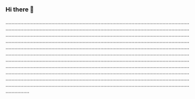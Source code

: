 ### Hi there 👋

....................................................................................................................................................................................................................................................................................................................................................................................................................................................................................................................................................................................................................................................................................................................................................................................................................................................................................................................................................................................................................................................................................................................................................................................................................................................................................................................................................................................................................................